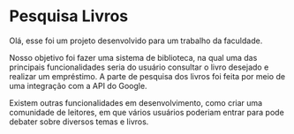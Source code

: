 # Pesquisa Livros

Olá, esse foi um projeto desenvolvido para um trabalho da faculdade.

Nosso objetivo foi fazer uma sistema de biblioteca, na qual uma das principais funcionalidades seria do usuário 
consultar o livro desejado e realizar um empréstimo. A parte de pesquisa dos livros foi feita por meio de uma integração
com a API do Google.

Existem outras funcionalidades em desenvolvimento, como criar uma comunidade de leitores, em que vários usuários poderiam entrar para pode debater sobre diversos temas e livros.
